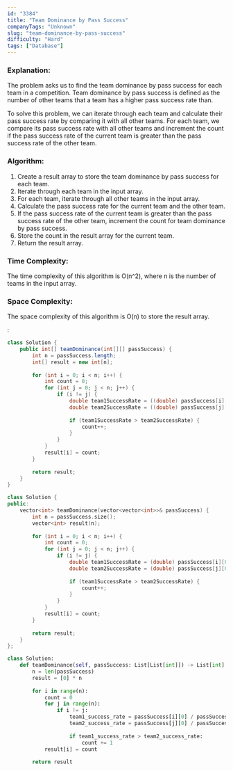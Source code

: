 ```yaml
---
id: "3384"
title: "Team Dominance by Pass Success"
companyTags: "Unknown"
slug: "team-dominance-by-pass-success"
difficulty: "Hard"
tags: ["Database"]
---
```


### Explanation:

The problem asks us to find the team dominance by pass success for each team in a competition. Team dominance by pass success is defined as the number of other teams that a team has a higher pass success rate than.

To solve this problem, we can iterate through each team and calculate their pass success rate by comparing it with all other teams. For each team, we compare its pass success rate with all other teams and increment the count if the pass success rate of the current team is greater than the pass success rate of the other team.

### Algorithm:

1. Create a result array to store the team dominance by pass success for each team.
2. Iterate through each team in the input array.
3. For each team, iterate through all other teams in the input array.
4. Calculate the pass success rate for the current team and the other team.
5. If the pass success rate of the current team is greater than the pass success rate of the other team, increment the count for team dominance by pass success.
6. Store the count in the result array for the current team.
7. Return the result array.

### Time Complexity:
The time complexity of this algorithm is O(n^2), where n is the number of teams in the input array.

### Space Complexity:
The space complexity of this algorithm is O(n) to store the result array.

:

```java
class Solution {
    public int[] teamDominance(int[][] passSuccess) {
        int n = passSuccess.length;
        int[] result = new int[n];
        
        for (int i = 0; i < n; i++) {
            int count = 0;
            for (int j = 0; j < n; j++) {
                if (i != j) {
                    double team1SuccessRate = ((double) passSuccess[i][0] / passSuccess[i][1]);
                    double team2SuccessRate = ((double) passSuccess[j][0] / passSuccess[j][1]);
                    
                    if (team1SuccessRate > team2SuccessRate) {
                        count++;
                    }
                }
            }
            result[i] = count;
        }
        
        return result;
    }
}
```

```cpp
class Solution {
public:
    vector<int> teamDominance(vector<vector<int>>& passSuccess) {
        int n = passSuccess.size();
        vector<int> result(n);
        
        for (int i = 0; i < n; i++) {
            int count = 0;
            for (int j = 0; j < n; j++) {
                if (i != j) {
                    double team1SuccessRate = (double) passSuccess[i][0] / passSuccess[i][1];
                    double team2SuccessRate = (double) passSuccess[j][0] / passSuccess[j][1];
                    
                    if (team1SuccessRate > team2SuccessRate) {
                        count++;
                    }
                }
            }
            result[i] = count;
        }
        
        return result;
    }
};
```

```python
class Solution:
    def teamDominance(self, passSuccess: List[List[int]]) -> List[int]:
        n = len(passSuccess)
        result = [0] * n
        
        for i in range(n):
            count = 0
            for j in range(n):
                if i != j:
                    team1_success_rate = passSuccess[i][0] / passSuccess[i][1]
                    team2_success_rate = passSuccess[j][0] / passSuccess[j][1]
                    
                    if team1_success_rate > team2_success_rate:
                        count += 1
            result[i] = count
        
        return result
```